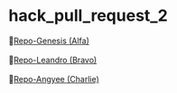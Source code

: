 # hack_pull_request_2
🧪[Repo-Genesis (Alfa)](https://github.com/Gminiss/hg-2-alfa.git)
<br>
<br>
🧪[Repo-Leandro (Bravo)](https://github.com/Leanprog-11/hg_2_bravo.git)
<br>
<br>
🧪[Repo-Angyee (Charlie)](https://github.com/Angxandralol/hg-2-charlie.git)
